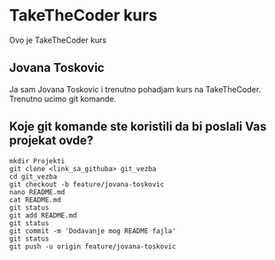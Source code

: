 # TakeTheCoder kurs
Ovo je TakeTheCoder kurs

## Jovana Toskovic
Ja sam Jovana Toskovic i trenutno pohadjam kurs na TakeTheCoder.
Trenutno ucimo git komande.

## Koje git komande ste koristili da bi poslali Vas projekat ovde?
```
mkdir Projekti
git clone <link_sa_githuba> git_vezba
cd git_vezba
git checkout -b feature/jovana-toskovic
nano README.md
cat README.md
git status
git add README.md
git status
git commit -m 'Dodavanje mog README fajla'
git status
git push -u origin feature/jovana-toskovic

```


